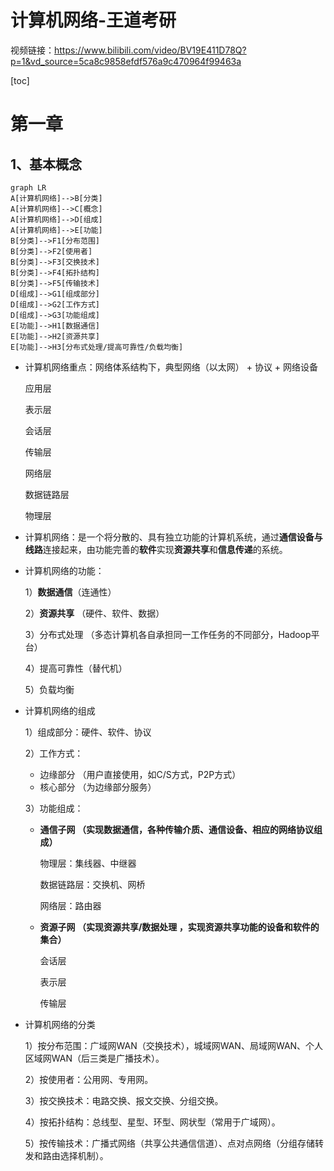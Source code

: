 # 计算机网络-王道考研

视频链接：https://www.bilibili.com/video/BV19E411D78Q?p=1&vd_source=5ca8c9858efdf576a9c470964f99463a

[toc]

# 第一章

## 1、基本概念

```mermaid
graph LR
A[计算机网络]-->B[分类]
A[计算机网络]-->C[概念]
A[计算机网络]-->D[组成]
A[计算机网络]-->E[功能]
B[分类]-->F1[分布范围]
B[分类]-->F2[使用者]
B[分类]-->F3[交换技术]
B[分类]-->F4[拓扑结构]
B[分类]-->F5[传输技术]
D[组成]-->G1[组成部分]
D[组成]-->G2[工作方式]
D[组成]-->G3[功能组成]
E[功能]-->H1[数据通信]
E[功能]-->H2[资源共享]
E[功能]-->H3[分布式处理/提高可靠性/负载均衡]
```

- 计算机网络重点：网络体系结构下，典型网络（以太网） + 协议 + 网络设备

  应用层

  表示层

  会话层

  传输层

  网络层

  数据链路层

  物理层

- 计算机网络：是一个将分散的、具有独立功能的计算机系统，通过**通信设备与线路**连接起来，由功能完善的**软件**实现**资源共享**和**信息传递**的系统。

- 计算机网络的功能：

  1）**数据通信**（连通性）

  2）**资源共享** （硬件、软件、数据）

  3）分布式处理 （多态计算机各自承担同一工作任务的不同部分，Hadoop平台）

  4）提高可靠性（替代机）

  5）负载均衡

- 计算机网络的组成

  1）组成部分：硬件、软件、协议

  2）工作方式：

  - 边缘部分 （用户直接使用，如C/S方式，P2P方式）
  - 核心部分 （为边缘部分服务）

  3）功能组成：

  - **通信子网 （实现数据通信，各种传输介质、通信设备、相应的网络协议组成）**

    物理层：集线器、中继器

    数据链路层：交换机、网桥

    网络层：路由器

  - **资源子网 （实现资源共享/数据处理 ，实现资源共享功能的设备和软件的集合）**

    会话层

    表示层

    传输层

- 计算机网络的分类

  1）按分布范围：广域网WAN（交换技术），城域网WAN、局域网WAN、个人区域网WAN（后三类是广播技术）。

  2）按使用者：公用网、专用网。

  3）按交换技术：电路交换、报文交换、分组交换。

  4）按拓扑结构：总线型、星型、环型、网状型（常用于广域网）。

  5）按传输技术：广播式网络（共享公共通信信道）、点对点网络（分组存储转发和路由选择机制）。